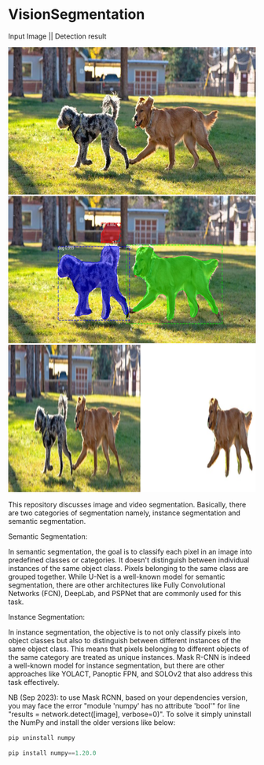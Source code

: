 # VisionSegmentation

Input Image || Detection result
<div style="text-align:center;">
  
  <img src="./asset/dog.jpg" alt="input image" width="600" height="300">
  <img src="./asset/image_result1.jpg" alt="result" width="600" height="300">
  <img src="./asset/image_result2.jpg" alt="result" width="600" height="300">

</div>

This repository discusses image and video segmentation. Basically, there are two categories of segmentation namely, instance segmentation and semantic segmentation.

Semantic Segmentation:

In semantic segmentation, the goal is to classify each pixel in an image into predefined classes or categories.
It doesn't distinguish between individual instances of the same object class. Pixels belonging to the same class are grouped together.
While U-Net is a well-known model for semantic segmentation, there are other architectures like Fully Convolutional Networks (FCN), DeepLab, and PSPNet that are commonly used for this task.


Instance Segmentation:

In instance segmentation, the objective is to not only classify pixels into object classes but also to distinguish between different instances of the same object class.
This means that pixels belonging to different objects of the same category are treated as unique instances.
Mask R-CNN is indeed a well-known model for instance segmentation, but there are other approaches like YOLACT, Panoptic FPN, and SOLOv2 that also address this task effectively.


NB (Sep 2023): to use Mask RCNN, based on your dependencies version, you may face the error "module 'numpy' has no attribute 'bool'" for line "results = network.detect([image], verbose=0)". To solve it simply uninstall the NumPy and install the older versions like below:

```python
pip uninstall numpy
```

```python
pip install numpy==1.20.0
```
